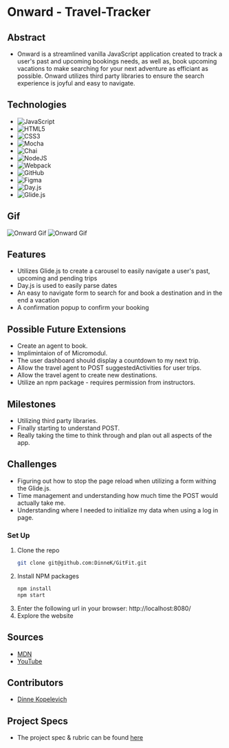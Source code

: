 # Onward - Travel-Tracker

## Abstract
  - Onward is a streamlined vanilla JavaScript application created to track a user's past and upcoming bookings needs, as well as, book upcoming vacations to make searching for your next adventure as efficiant as possible. Onward utilizes third party libraries to ensure the search experience is joyful and easy to navigate.

## Technologies
- ![JavaScript](https://img.shields.io/badge/javascript-%23323330.svg?style=for-the-badge&logo=javascript&logoColor=%23F7DF1E)
- ![HTML5](https://img.shields.io/badge/html5-%23E34F26.svg?style=for-the-badge&logo=html5&logoColor=white)
- ![CSS3](https://img.shields.io/badge/css3-%231572B6.svg?style=for-the-badge&logo=css3&logoColor=white)
- ![Mocha](https://img.shields.io/badge/-mocha-%238D6748?style=for-the-badge&logo=mocha&logoColor=white)
- ![Chai](https://img.shields.io/badge/chai-A30701?style=for-the-badge&logo=chai&logoColor=white)
- ![NodeJS](https://img.shields.io/badge/node.js-6DA55F?style=for-the-badge&logo=node.js&logoColor=white)
- ![Webpack](https://img.shields.io/badge/webpack-%238DD6F9.svg?style=for-the-badge&logo=webpack&logoColor=black)
- ![GitHub](https://img.shields.io/badge/github-%23121011.svg?style=for-the-badge&logo=github&logoColor=white)
- ![Figma](https://img.shields.io/badge/figma-%23F24E1E.svg?style=for-the-badge&logo=figma&logoColor=white)
- ![Day.js](https://img.shields.io/badge/Day.js-100000?style=for-the-badge&logo=Day.js&logoColor=000000&labelColor=FFFB37&color=FFFB37)
- ![Glide.js](https://img.shields.io/badge/Glide.js-100000?style=for-the-badge&logo=Glide.js&logoColor=000000&labelColor=5634FF&color=5634FF)

## Gif
![Onward Gif](https://user-images.githubusercontent.com/63877492/192597286-690701ff-007c-417d-83e7-dfcb187ffb1f.gif)
![Onward Gif](https://user-images.githubusercontent.com/63877492/192597973-3449e4b4-428c-46f2-9241-2f3d202df803.gif)

## Features
- Utilizes Glide.js to create a carousel to easily navigate a user's past, upcoming and pending trips 
- Day.js is used to easily parse dates
- An easy to navigate form to search for and book a destination and in the end a vacation
- A confirmation popup to confirm your booking

## Possible Future Extensions
- Create an agent to book.
- Implimintaion of of Micromodul.
- The user dashboard should display a countdown to my next trip.
- Allow the travel agent to POST suggestedActivities for user trips.
- Allow the travel agent to create new destinations.
- Utilize an npm package - requires permission from instructors.

## Milestones
- Utilizing third party libraries.
- Finally starting to understand POST.
- Really taking the time to think through and plan out all aspects of the app.

## Challenges 
- Figuring out how to stop the page reload when utilizing a form withing the Glide.js.
- Time management and understanding how much time the POST would actually take me.
- Understanding where I needed to initialize my data when using a log in page.

### Set Up
1. Clone the repo
   ```sh
   git clone git@github.com:DinneK/GitFit.git
   ```
2. Install NPM packages
   ```sh
   npm install
   npm start
   ``` 
3. Enter the following url in your browser: http://localhost:8080/
4. Explore the website

## Sources
  - [MDN](http://developer.mozilla.org/en-US/)
  - [YouTube](https://www.youtube.com/)

## Contributors
  - [Dinne Kopelevich](https://github.com/DinneK)

## Project Specs
  - The project spec & rubric can be found [here](https://frontend.turing.edu/projects/travel-tracker.html)
